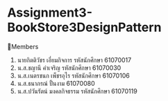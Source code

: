 # Assignment3-BookStore3DesignPattern

👥Members
1. นายกิตติวัชร เอี่ยมกิจการ รหัสนักศึกษา 61070017
2. น.ส.ชญานี คำเจริญ รหัสนักศึกษา 61070030
3. น.ส.เนตรชนก เพ็ชรอุไร รหัสนักศึกษา 61070106
4. น.ส.ธนาภรณ์ ปั้นงาม 61070080
5. น.ส.ปวันรัตน์ มงคลกิจธรรม รหัสนักศึกษา 61070119


